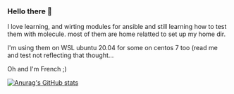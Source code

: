 ### Hello there 👋

I love learning, and wirting modules for ansible and still learning how to test them with molecule.
most of them are home relatted to set up my home dir.

I'm using them on WSL ubuntu 20.04
for some on centos 7 too (read me and test not reflecting that thought...

Oh and I'm French ;)

[![Anurag's GitHub stats](https://github-readme-stats.vercel.app/api?username=Brettdah&show_icons=true&theme=monokai&count_private=true&show&hide_border=true)](https://github.com/anuraghazra/github-readme-stats)
